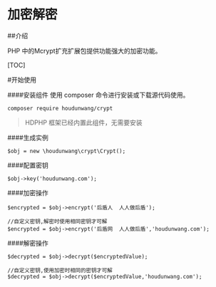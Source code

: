 # 加密解密

##介绍

PHP 中的Mcrypt扩充扩展包提供功能强大的加密功能。

[TOC]

#开始使用

####安装组件
使用 composer 命令进行安装或下载源代码使用。

```
composer require houdunwang/crypt
```
> HDPHP 框架已经内置此组件，无需要安装

####生成实例
```
$obj = new \houdunwang\crypt\Crypt();
```

####配置密钥
```
$obj->key('houdunwang.com');
```

####加密操作
```
$encrypted = $obj->encrypt('后盾人  人人做后盾');
```

```
//自定义密钥,解密时使用相同密钥才可解
$encrypted = $obj->encrypt('后盾网  人人做后盾','houdunwang.com');
```

####解密操作
```
$decrypted = $obj->decrypt($encryptedValue);
```
```
//自定义密钥,使用加密时相同的密钥才可解
$decrypted = $obj->decrypt($encryptedValue,'houdunwang.com');
```